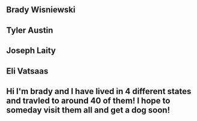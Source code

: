 ## Brady Wisniewski 
## Tyler Austin
## Joseph Laity
## Eli Vatsaas
## Hi I'm brady and I have lived in 4 different states and travled to around 40 of them! I hope to someday visit them all and get a dog soon!